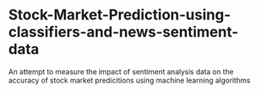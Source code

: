 # Stock-Market-Prediction-using-classifiers-and-news-sentiment-data
An attempt to measure the impact of sentiment analysis data on the accuracy of stock market predicitions using machine learning algorithms
